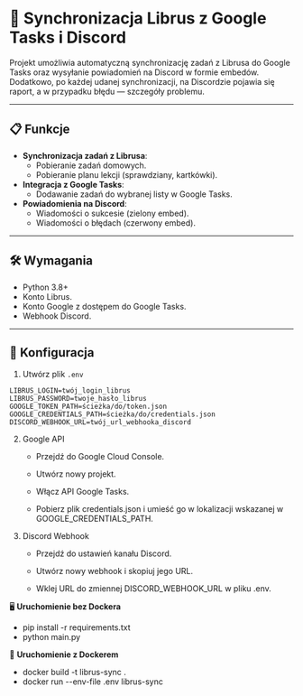 # 🚀 Synchronizacja Librus z Google Tasks i Discord

Projekt umożliwia automatyczną synchronizację zadań z Librusa do Google Tasks oraz wysyłanie powiadomień na Discord w formie embedów.  
Dodatkowo, po każdej udanej synchronizacji, na Discordzie pojawia się raport, a w przypadku błędu — szczegóły problemu.

---

## 📋 Funkcje
- **Synchronizacja zadań z Librusa**:
  - Pobieranie zadań domowych.
  - Pobieranie planu lekcji (sprawdziany, kartkówki).
- **Integracja z Google Tasks**:
  - Dodawanie zadań do wybranej listy w Google Tasks.
- **Powiadomienia na Discord**:
  - Wiadomości o sukcesie (zielony embed).
  - Wiadomości o błędach (czerwony embed).

---

## 🛠 Wymagania
- Python 3.8+
- Konto Librus.
- Konto Google z dostępem do Google Tasks.
- Webhook Discord.

---

## 🔧 Konfiguracja

1. Utwórz plik `.env`

```plaintext
LIBRUS_LOGIN=twój_login_librus
LIBRUS_PASSWORD=twoje_hasło_librus
GOOGLE_TOKEN_PATH=ścieżka/do/token.json
GOOGLE_CREDENTIALS_PATH=ścieżka/do/credentials.json
DISCORD_WEBHOOK_URL=twój_url_webhooka_discord
```
2. Google API

    - Przejdź do Google Cloud Console.

    - Utwórz nowy projekt.

    - Włącz API Google Tasks.

    - Pobierz plik credentials.json i umieść go w lokalizacji wskazanej w GOOGLE_CREDENTIALS_PATH.

3. Discord Webhook

    - Przejdź do ustawień kanału Discord.

    - Utwórz nowy webhook i skopiuj jego URL.

    - Wklej URL do zmiennej DISCORD_WEBHOOK_URL w pliku .env.

🖥 **Uruchomienie bez Dockera**
  - pip install -r requirements.txt
  - python main.py

🐳 **Uruchomienie z Dockerem**
  - docker build -t librus-sync .
  - docker run --env-file .env librus-sync

